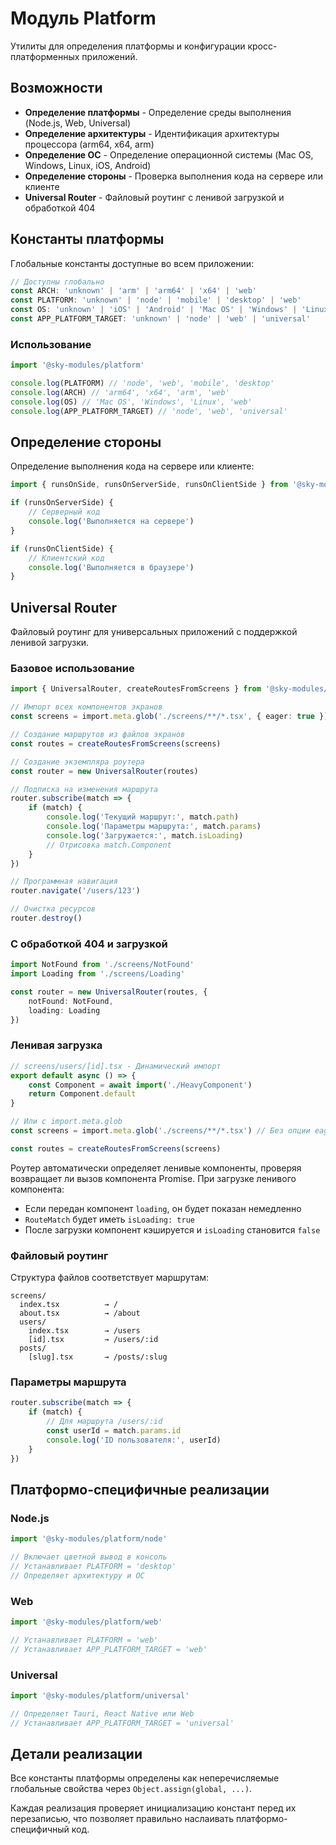 # Модуль Platform

Утилиты для определения платформы и конфигурации кросс-платформенных приложений.

## Возможности

- **Определение платформы** - Определение среды выполнения (Node.js, Web, Universal)
- **Определение архитектуры** - Идентификация архитектуры процессора (arm64, x64, arm)
- **Определение ОС** - Определение операционной системы (Mac OS, Windows, Linux, iOS, Android)
- **Определение стороны** - Проверка выполнения кода на сервере или клиенте
- **Universal Router** - Файловый роутинг с ленивой загрузкой и обработкой 404

## Константы платформы

Глобальные константы доступные во всем приложении:

```typescript
// Доступны глобально
const ARCH: 'unknown' | 'arm' | 'arm64' | 'x64' | 'web'
const PLATFORM: 'unknown' | 'node' | 'mobile' | 'desktop' | 'web'
const OS: 'unknown' | 'iOS' | 'Android' | 'Mac OS' | 'Windows' | 'Linux' | 'web'
const APP_PLATFORM_TARGET: 'unknown' | 'node' | 'web' | 'universal'
```

### Использование

```typescript
import '@sky-modules/platform'

console.log(PLATFORM) // 'node', 'web', 'mobile', 'desktop'
console.log(ARCH) // 'arm64', 'x64', 'arm', 'web'
console.log(OS) // 'Mac OS', 'Windows', 'Linux', 'web'
console.log(APP_PLATFORM_TARGET) // 'node', 'web', 'universal'
```

## Определение стороны

Определение выполнения кода на сервере или клиенте:

```typescript
import { runsOnSide, runsOnServerSide, runsOnClientSide } from '@sky-modules/platform'

if (runsOnServerSide) {
    // Серверный код
    console.log('Выполняется на сервере')
}

if (runsOnClientSide) {
    // Клиентский код
    console.log('Выполняется в браузере')
}
```

## Universal Router

Файловый роутинг для универсальных приложений с поддержкой ленивой загрузки.

### Базовое использование

```typescript
import { UniversalRouter, createRoutesFromScreens } from '@sky-modules/platform/universal/router'

// Импорт всех компонентов экранов
const screens = import.meta.glob('./screens/**/*.tsx', { eager: true })

// Создание маршрутов из файлов экранов
const routes = createRoutesFromScreens(screens)

// Создание экземпляра роутера
const router = new UniversalRouter(routes)

// Подписка на изменения маршрута
router.subscribe(match => {
    if (match) {
        console.log('Текущий маршрут:', match.path)
        console.log('Параметры маршрута:', match.params)
        console.log('Загружается:', match.isLoading)
        // Отрисовка match.Component
    }
})

// Программная навигация
router.navigate('/users/123')

// Очистка ресурсов
router.destroy()
```

### С обработкой 404 и загрузкой

```typescript
import NotFound from './screens/NotFound'
import Loading from './screens/Loading'

const router = new UniversalRouter(routes, {
    notFound: NotFound,
    loading: Loading
})
```

### Ленивая загрузка

```typescript
// screens/users/[id].tsx - Динамический импорт
export default async () => {
    const Component = await import('./HeavyComponent')
    return Component.default
}

// Или с import.meta.glob
const screens = import.meta.glob('./screens/**/*.tsx') // Без опции eager

const routes = createRoutesFromScreens(screens)
```

Роутер автоматически определяет ленивые компоненты, проверяя возвращает ли вызов компонента Promise. При загрузке ленивого компонента:
- Если передан компонент `loading`, он будет показан немедленно
- `RouteMatch` будет иметь `isLoading: true`
- После загрузки компонент кэшируется и `isLoading` становится `false`

### Файловый роутинг

Структура файлов соответствует маршрутам:

```
screens/
  index.tsx          → /
  about.tsx          → /about
  users/
    index.tsx        → /users
    [id].tsx         → /users/:id
  posts/
    [slug].tsx       → /posts/:slug
```

### Параметры маршрута

```typescript
router.subscribe(match => {
    if (match) {
        // Для маршрута /users/:id
        const userId = match.params.id
        console.log('ID пользователя:', userId)
    }
})
```

## Платформо-специфичные реализации

### Node.js

```typescript
import '@sky-modules/platform/node'

// Включает цветной вывод в консоль
// Устанавливает PLATFORM = 'desktop'
// Определяет архитектуру и ОС
```

### Web

```typescript
import '@sky-modules/platform/web'

// Устанавливает PLATFORM = 'web'
// Устанавливает APP_PLATFORM_TARGET = 'web'
```

### Universal

```typescript
import '@sky-modules/platform/universal'

// Определяет Tauri, React Native или Web
// Устанавливает APP_PLATFORM_TARGET = 'universal'
```

## Детали реализации

Все константы платформы определены как неперечисляемые глобальные свойства через `Object.assign(global, ...)`.

Каждая реализация проверяет инициализацию констант перед их перезаписью, что позволяет правильно наслаивать платформо-специфичный код.
